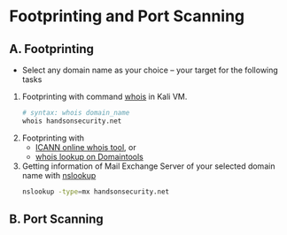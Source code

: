 # Footprinting and Port Scanning

A. Footprinting
---
* Select any domain name as your choice – your target  for the following tasks
1. Footprinting with command [whois](https://www.computerhope.com/unix/uwhois.htm) in Kali VM.
    ```bash
    # syntax: whois domain_name
    whois handsonsecurity.net
    ```
2. Footprinting with 
   * [ICANN online whois tool](https://lookup.icann.org/en/lookup), or
   * [whois lookup on Domaintools](https://whois.domaintools.com/)
3. Getting information of Mail Exchange Server of your selected domain name with [nslookup](https://www.computerhope.com/unix/unslooku.htm)
    ```bash
    nslookup -type=mx handsonsecurity.net
    ```


B. Port Scanning
---